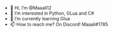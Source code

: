 - 👋 Hi, I’m @Maaali12
- 👀 I’m interested in Python, GLua and C#
- 🌱 I’m currently learning Glua
- 📫 How to reach me? On Discord! Maaali#1785
